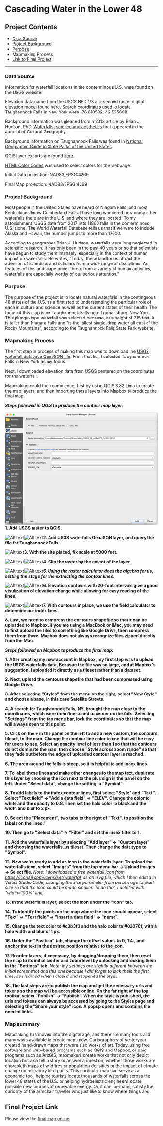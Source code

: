 
# Cascading Water in the Lower 48  


## Project Contents

- [Data Source](#data-source)
- [Project Background](#project-background)
- [Purpose](#purpose)
- [Mapmaking Process](#mapmaking-process)
- [Link to Final Project](#final-project-link)

***

### Data Source

Information for waterfall locations in the conterminous U.S. were found on the [USGS website](https://www.sciencebase.gov/catalog/item/5e8d2b5982cee42d13466001).

Elevation data came from the USGS NED 1/3 arc-second raster digital elevation model found [here](https://apps.nationalmap.gov/downloader/). Search coordinates used to locate Taughannock Falls in New York were -76.610502, 42.535608.

Background information was gleaned from a 2013 article by Brian J. Hudson, PhD, [Waterfalls, science and aesthetics](https://doi.org/10.1080/08873631.2013.828482) that appeared in the Journal of Cultural Geography.

Background information on Taughannock Falls was found in [National Geographic Guide to State Parks of the United States](https://www.google.com/books/edition/National_Geographic_Guide_to_State_Parks/nF92MKfiuksC?hl=en&gbpv=1&pg=PA54&printsec=frontcover).

QGIS layer exports are found [here](https://drive.google.com/drive/folders/1WU35Fi4Irr8mgBV2uEBi4nDBtuMlNyBZ?usp=sharing).

[HTML Color Codes](https://htmlcolorcodes.com/color-picker/) was used to select colors for the webpage.

Initial Data projection: NAD83/EPSG:4269

Final Map projection:  NAD83/EPSG:4269

### Project Background

  Most people in the United States have heard of Niagara Falls, and most Kentuckians know Cumberland Falls.  I have long wondered how many other waterfalls there are in the U.S. and where they are located.  To my astonishment, USGS data from 2017 lists 11860 falls in the conterminous U.S. alone.  The World Waterfall Database tells us that if we were to include Alaska and Hawaii, the number jumps to more than 17000.

  According to geographer Brian J. Hudson, waterfalls were long neglected in scientific research.  It has only been in the past 40 years or so that scientists have begun to study them intensely, especially in the context of human impact on waterfalls. He writes, "Today, these landforms attract the attention of scientists and scholars from a wide range of disciplines. As features of the landscape under threat from a variety of human activities, waterfalls are especially worthy of our serious attention." 

### Purpose

The purpose of the project is to locate natural waterfalls in the continguous 48 states of the U.S. as a first step to understanding the particular role of each in culture and science as well as the current status of their health.  The focus of this map is on Taughannock Falls near Trumansburg, New York.  This plunge-type waterfall was selected because, at a height of 215 feet, it is taller than Niagara Falls and "is the tallest single-drop waterfall east of the Rocky Mountains", according to the Taughannock Falls State Park website.  

### Mapmaking Process

The first step in process of making this map was to download the [USGS waterfall database GeoJSON file](https://doi.org/doi:10.5066/P9QQTKA0).  From that list, I selected Taughannock Falls in New York as my focus.  

Next, I downloaded elevation data from USGS centered on the coordinates for the waterfall. 

Mapmaking could then commence, first by using QGIS 3.32 Lima to create the map layers, and then importing those layers into Mapbox to produce the final map.

***Steps followed in QGIS to produce the contour map layer:***

![Alt text](<QGIS_screenshots_for_readme/2. Adding USGS raster layer.jpeg>)**1. Add USGS raster to QGIS.**

 ![Alt text](<3. Uploading GeoJSON waterfalls file-1.jpeg>)![Alt text](<4. Selecting Taughannock Falls.jpeg>)**2. Add USGS waterfalls GeoJSON layer, and query the file for Taughannock Falls.**

![Alt text](<5. Site placed and scale fixed to 5000 feet.jpeg>)**3. With the site placed, fix scale at 5000 feet.**

![Alt text](<6. Settings for raster clip.jpeg>)![Alt text](<7. Clipped raster layer.png>)**4. Clip the raster by the extent of the layer.**

![Alt text](<8. Raster Calculator.png>)![Alt text](<9. Layer including raster calculations.jpeg>)***5. Using the raster calculator does the algebra for us, setting the stage for the extracting the contour lines.***

![Alt text](<10. Extracting Contours.png>)![Alt text](<11. Contours in place.png>)**6. Elevation contours with 20-foot intervals give a good visulization of elevation change while allowing for easy reading of the lines.**

![Alt text](<12. Using the field calculator to determine index lines.jpeg>)![Alt text](<13. Results of field calculation.png>)**7. With contours in place, we use the field calculator to determine our index lines.**

**8. Last, we need to compress the contours shapefile so that it can be uploaded to Mapbox.  If you are using a MacBook or iMac, you may need to first upload the files to something like Google Drive, then compress them from there.  Mapbox does not always recognize files zipped directly from the Mac.**



***Steps followed on Mapbox to produce the final map:***

**1. After creating my new account in Mapbox, my first step was to upload the USGS waterfalls data.  Becasue the file was so large, and at Mapbox's suggestion, I uploaded it directly as a tileset rather than a dataset.**

**2. Next, upload the contours shapefile that had been compressed using Google Drive.**

**3. After selecting "Styles" from the menu on the right, select "New Style" and choose a base, in this case Satellite Streets.**

**4. A search for Taughannock Falls, NY, brought the map close to the coordinates, which were then fine-tuned to center on the falls. Selecting "Settings" from the top menu bar, lock the coordinates so that the map will always open to this point.**

**5. Click on the + in the panel on the left to add a new custom, the contours tileset, to the map. Change the contour line color to one that will be easy for users to see. Select an opacity level of less than 1 so that the contours do not dominate the map, then choose "Style across zoom range" so that they fade out before the edge of uploaded contour layer is reached.**

**6. The area around the falls is steep, so it is helpful to add index lines.**

**7. To label those lines and make other changes to the map text, duplicate this layer by choosing the icon next to the plus sign in the panel on the left. Under "Select data", change the setting to "Symbol".**

**8. To add labels to the index contour lines, first select "Style" and "Text".  Select "Text field" -> "Add a data field" -> "ELEV". Change the color to white and the opacity to 0.8.  Then set the halo color to black and the width and blur to 2 px.**

**9. Select the "Placement", two tabs to the right of "Text", to position the labels on the lines."**

**10. Then go to "Select data" -> "Filter" and set the index filter to 1.**

**11. Add the waterfalls layer by selecting "Add layer" -> "Custom layer" and choosing the waterfalls_us tileset.  Then change the data type to "Symbol".**

**12. Now we're ready to add an icon to the waterfalls layer.  To upload the waterfalls icon, select "Images" from the top menu bar -> Upload images -> Select file.**
*Note: I downloaded a free waterfall icon from https://icons8.com/icons/set/waterfall as an .svg file, which I then edited in Visual Studio Code, changing the size parameter from percentage to pixel size so that the icon could be made smaller. To do that, I deleted with "width=100%" line.*

**13. In the waterfalls layer, select the icon under the "Icon" tab.**

**14. To identify the points on the map where the icon should appear, select "Text" -> "Text field" -> "Insert a data field" -> "name".**

**15. Change the text color to #c3b3f3 and the halo color to #02076f, with a halo width and blur of 1 px.**

**16. Under the "Position" tab, change the offset values to 0, 1.4., and anchor the text in the desired position relative to the icon.**

**17. Reorder layers, if necessary, by dragging/dropping them, then reset the map to its initial center and zoom level by unlocking and locking them in the "Settings" tab.** *Note: My settings are slightly different between the initial screenshot and this one because I did forget to lock them the first time, as I learned when I closed and reopened the style!*

**18. The last steps are to publish the map and get the necessary urls and tokens so the map will be accessible online. On the far right of the top toolbar, select "Publish" -> "Publish".  When the style is published, the urls and tokens can always be accessed by going to the Styles page and selecting the "Share your style" icon. A popup opens and contains the needed links.**



### Map summary

Mapmaking has moved into the digital age, and there are many tools and many ways available to create maps now.  Cartographers of yesteryear created hand-drawn maps that were also works of art.  Today, using free software and web-based programs such as QGIS and Mapbox, or paid programs such as ArcGIS, mapmakers create works that not only depict location but also tell a story or answer a question, whether those works are choropleth maps of wildfires or population densities or the impact of climate change on migratory bird paths.  This particular map can serve as a economic tool, helping tourists locate thousands of waterfalls across the lower 48 states of the U.S. or helping hydroelectric engineers locate possible new sources of renewable energy.  Or, it can, perhaps, satisfy the curiosity of the armchair traveler who just like to know where things are.


## Final Project Link

Please view the [final map online](https://lesleeamoore.github.io/us_waterfalls)

